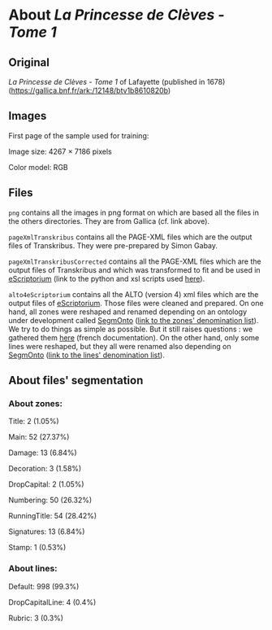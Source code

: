 # About _La Princesse de Clèves - Tome 1_ 

## Original
_La Princesse de Clèves - Tome 1_ of Lafayette (published in 1678) (https://gallica.bnf.fr/ark:/12148/btv1b8610820b)

## Images
First page of the sample used for training:

Image size: 4267 × 7186 pixels

Color model: RGB

## Files
``png`` contains all the images in png format on which are based all the files in the others directories. They are from Gallica (cf. link above).

``pageXmlTranskribus`` contains all the PAGE-XML files which are the output files of Transkribus. They were pre-prepared by Simon Gabay.

``pageXmlTranskribusCorrected`` contains all the PAGE-XML files which are the output files of Transkribus and which was transformed to fit and be used in [eScriptorium](http://traces6.paris.inria.fr/) (link to the python and xsl scripts used [here](https://github.com/Heresta/BAO_Stage_DH_ENS_2021/tree/main/CorrectionPageXMLeScriptorium)).

``alto4eScriptorium`` contains all the ALTO (version 4) xml files which are the output files of [eScriptorium](http://traces6.paris.inria.fr/). Those files were cleaned and prepared. On one hand, all zones were reshaped and renamed depending on an ontology under development called [SegmOnto](https://github.com/SegmOnto) ([link to the zones' denomination list](https://github.com/SegmOnto/examples/tree/main/zones)). We try to do things as simple as possible. But it still raises questions : we gathered them [here](https://github.com/Heresta/BAO_Stage_DH_ENS_2021/tree/main/problemesSegmentation) (french documentation). On the other hand, only some lines were reshaped, but they all were renamed also depending on [SegmOnto](https://github.com/SegmOnto) ([link to the lines' denomination list](https://github.com/SegmOnto/examples/tree/main/lines)).

## About files' segmentation

### About zones:

Title: 2 (1.05%)

Main: 52 (27.37%)

Damage: 13 (6.84%)

Decoration: 3 (1.58%)

DropCapital: 2 (1.05%)

Numbering: 50 (26.32%)

RunningTitle: 54 (28.42%)

Signatures: 13 (6.84%)

Stamp: 1 (0.53%)

### About lines:

Default: 998 (99.3%)

DropCapitalLine: 4 (0.4%)

Rubric: 3 (0.3%)


